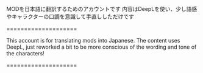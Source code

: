 MODを日本語に翻訳するためのアカウントです
内容はDeepLを使い、少し語感やキャラクターの口調を意識して手直ししただけです

====================

This account is for translating mods into Japanese.
The content uses DeepL, just reworked a bit to be more conscious of the wording and tone of the characters!

====================


<!---
EB820/EB820 is a ✨ special ✨ repository because its `README.md` (this file) appears on your GitHub profile.
You can click the Preview link to take a look at your changes.
--->
